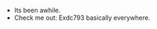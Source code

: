 - Its been awhile.
- Check me out: Exdc793 basically everywhere.

<!---
SacredSven/SacredSven is a ✨ special ✨ repository because its `README.md` (this file) appears on your GitHub profile.
You can click the Preview link to take a look at your changes.
--->
